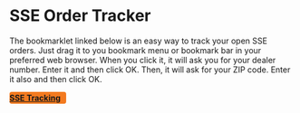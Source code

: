# SSE Order Tracker

The bookmarklet linked below is an easy way to track your open SSE orders. Just drag it to you bookmark menu or bookmark bar in your preferred web browser. When you click it, it will ask you for your dealer number. Enter it and then click OK. Then, it will ask for your ZIP code. Enter it also and then click OK.

<style>
	.bookmarklet {
		display: block;
		width: 100px;
		line-height: 1.5em;
		font-weight: bold;
		background: rgb(243, 122, 31);
		border-radius: 4px;
	}
</style>

<a class="bookmarklet" href="javascript:(function(){var jsCode=document.createElement('script');jsCode.setAttribute('src','https://rawgit.com/ccgthree/SSEOrderCheck/master/SSEOrderCheckLinkTest.js');document.body.appendChild(jsCode);setTimeout(function(){doStuff();},500)})();">SSE Tracking</a>